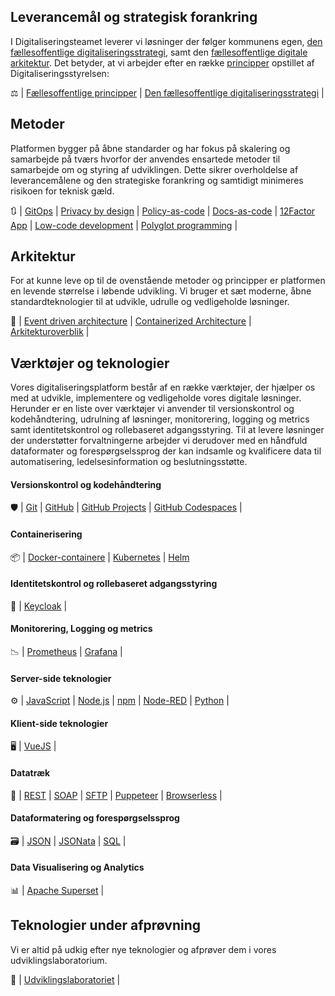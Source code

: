 ## Leverancemål og strategisk forankring

I Digitaliseringsteamet leverer vi løsninger der følger kommunens egen, [den fællesoffentlige digitaliseringsstrategi](https://digst.dk/strategier/den-faellesoffentlige-digitaliseringsstrategi/), samt den [fællesoffentlige digitale arkitektur](https://arkitektur.digst.dk/principper-og-regler). Det betyder, at vi arbejder efter en række [principper](https://arkitektur.digst.dk/principper-og-regler) opstillet af Digitaliseringsstyrelsen: 

⚖️ | [Fællesoffentlige principper](https://arkitektur.digst.dk/principper-og-regler) | [Den fællesoffentlige digitaliseringsstrategi](https://digst.dk/strategier/den-faellesoffentlige-digitaliseringsstrategi/) |

## Metoder 

Platformen bygger på åbne standarder og har fokus på skalering og samarbejde på tværs hvorfor der anvendes ensartede metoder til samarbejde om og styring af udviklingen.
Dette sikrer overholdelse af leverancemålene og den strategiske forankring og samtidigt minimeres risikoen for teknisk gæld.

🔃 | [GitOps](https://www.weave.works/technologies/gitops/) | [Privacy by design](https://sikkerdigital.dk/myndighed/databeskyttelse-og-gdpr/indbygget-databeskyttelse) | [Policy-as-code](https://www.weave.works/blog/what-is-policy-as-code-and-why-its-needed) | [Docs-as-code](https://www.writethedocs.org/guide/docs-as-code/) | [12Factor App](https://12factor.net/) | [Low-code development](https://architectelevator.com/architecture/low-code-no-code/) | [Polyglot programming](https://www.techtarget.com/searchsoftwarequality/definition/polyglot-programming) |

## Arkitektur

For at kunne leve op til de ovenstående metoder og principper er platformen en levende størrelse i løbende udvikling. Vi bruger et sæt moderne, åbne standardteknologier til at udvikle, udrulle og vedligeholde løsninger.

📐 | [Event driven architecture](https://en.wikipedia.org/wiki/Event-driven_architecture) | [Containerized Architecture](https://www.aquasec.com/cloud-native-academy/container-security/containerized-architecture/) | [Arkitekturoverblik](arkitektur-overblik.md) | 

## Værktøjer og teknologier

Vores digitaliseringsplatform består af en række værktøjer, der hjælper os med at udvikle, implementere og vedligeholde vores digitale løsninger. Herunder er en liste over værktøjer vi anvender til versionskontrol og kodehåndtering, udrulning af løsninger, monitorering, logging og metrics samt identitetskontrol og rollebaseret adgangsstyring. 
Til at levere løsninger der understøtter forvaltningerne arbejder vi derudover med en håndfuld dataformater og forespørgselssprog der kan indsamle og kvalificere data til automatisering, ledelsesinformation og beslutningsstøtte.

#### Versionskontrol og kodehåndtering
🛡️ | [Git](https://git-scm.com/) | [GitHub](https://github.com/) | [GitHub Projects](https://docs.github.com/en/repositories/organizing-your-repository-with-projects/about-project-boards) | [GitHub Codespaces](https://github.com/features/codespaces) |

#### Containerisering
📦 | [Docker-containere](https://www.docker.com/resources/what-container) | [Kubernetes](https://kubernetes.io/) | [Helm](https://helm.sh/)

#### Identitetskontrol og rollebaseret adgangsstyring
🔑 | [Keycloak](https://www.keycloak.org/) |

#### Monitorering, Logging og metrics
📉 | [Prometheus](https://prometheus.io/) | [Grafana](https://grafana.com/oss/) |

#### Server-side teknologier
⚙️ | [JavaScript](https://developer.mozilla.org/da/docs/Web/JavaScript) | [Node.js](https://nodejs.org/) | [npm](https://www.npmjs.com/) | [Node-RED](https://nodered.org/) | [Python](https://www.python.org/) |

#### Klient-side teknologier
🖥️ | [VueJS](https://vuejs.org/) |

#### Datatræk
🔀 | [REST](https://restfulapi.net/) | [SOAP](https://www.w3.org/TR/soap/) | [SFTP](https://en.wikipedia.org/wiki/SSH_File_Transfer_Protocol) | [Puppeteer](https://pptr.dev/) | [Browserless](https://www.browserless.io/) |

####  Dataformatering og forespørgselssprog
🗃️ | [JSON](https://www.json.org/json-da.html) | [JSONata](https://jsonata.org/) | [SQL](https://en.wikipedia.org/wiki/SQL) |

#### Data Visualisering og Analytics
📊 | [Apache Superset](https://superset.apache.org/) |

## Teknologier under afprøvning

Vi er altid på udkig efter nye teknologier og afprøver dem i vores udviklingslaboratorium.

🧪 | [Udviklingslaboratoriet](udviklingslaboratorie.md) |
